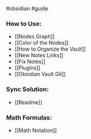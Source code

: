 
#obsidian #guide

### How to Use:

* [[Nodes Graph]]
* [[Color of the Nodes]]
* [[How to Organize the Vault]]
* [[New Notes Links]]
* [[Fix Notes]]
* [[Plugins]]
* [[Obsidian Vault Git]]

### Sync Solution:

* [[Readme]]

### Math Formulas:

* [[Math Notation]]